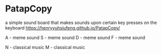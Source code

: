 # PatapCopy

a simple sound board that makes sounds upon certain key presses on the keyboard
https://henryyuhsiufeng.github.io/PatapCopy/

A - meme sound
S - meme sound
D - meme sound
F - meme sound

N - classical music
M - classical music
